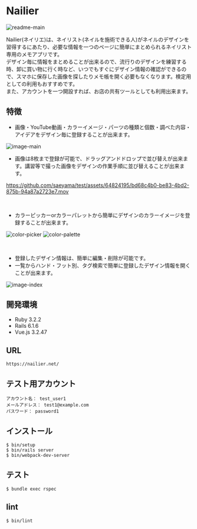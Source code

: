 # Nailier
![readme-main](https://github.com/saeyama/test/assets/64824195/729e8365-0319-47f3-804b-a7d0b30b3768.png)

Nailier(ネイリエ)は、ネイリスト(ネイルを施術できる人)がネイルのデザインを習得するにあたり、必要な情報を一つのページに簡単にまとめられるネイリスト専用のメモアプリです。  
デザイン毎に情報をまとめることが出来るので、流行りのデザインを練習する時、卸に買い物に行く時など、いつでもすぐにデザイン情報の確認ができるので、スマホに保存した画像を探したりメモ帳を開く必要もなくなります。検定用としての利用もおすすめです。  
また、アカウントを一つ開設すれば、お店の共有ツールとしても利用出来ます。

## 特徴

- 画像・YouTube動画・カラーイメージ・パーツの種類と個数・調べた内容・アイデアをデザイン毎に登録することが出来ます。

![image-main](https://user-images.githubusercontent.com/64824195/216572975-f8a48e28-d8de-4152-9f57-51e8b88e67e3.png)

- 画像は8枚まで登録が可能で、ドラッグアンドドロップで並び替えが出来ます。講習等で撮った画像をデザインの作業手順に並び替えることが出来ます。

https://github.com/saeyama/test/assets/64824195/bd68c4b0-be83-4bd2-875b-94a87a2723e7.mov

<br>

- カラーピッカーorカラーパレットから簡単にデザインのカラーイメージを登録することが出来ます。

![color-picker](https://github.com/saeyama/test/assets/64824195/d90d22ae-9660-40ff-878b-f1a74655b4da.png)
![color-palette](https://github.com/saeyama/test/assets/64824195/454d2b98-e87e-465b-8e45-30539bf8aa91.png)

<br>

- 登録したデザイン情報は、簡単に編集・削除が可能です。  
- 一覧からハンド・フット別、タグ検索で簡単に登録したデザイン情報を開くことが出来ます。  

![image-index](https://github.com/saeyama/test/assets/64824195/01845d7f-a3f4-453c-854f-af382cda9a7f.png)

## 開発環境

- Ruby 3.2.2
- Rails 6.1.6
- Vue.js 3.2.47

## URL

```
https://nailier.net/
```

## テスト用アカウント

```
アカウント名： test_user1  
メールアドレス： test1@example.com  
パスワード： password1
```

## インストール  
```
$ bin/setup
$ bin/rails server
$ bin/webpack-dev-server
```

## テスト
```
$ bundle exec rspec
```

## lint
```
$ bin/lint
```
